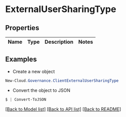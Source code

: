 # ExternalUserSharingType
## Properties

Name | Type | Description | Notes
------------ | ------------- | ------------- | -------------

## Examples

- Create a new object
```powershell
New-Cloud.Governance.ClientExternalUserSharingType 
```

- Convert the object to JSON
```powershell
$ | Convert-ToJSON
```


[[Back to Model list]](../README.md#documentation-for-models) [[Back to API list]](../README.md#documentation-for-api-endpoints) [[Back to README]](../README.md)

